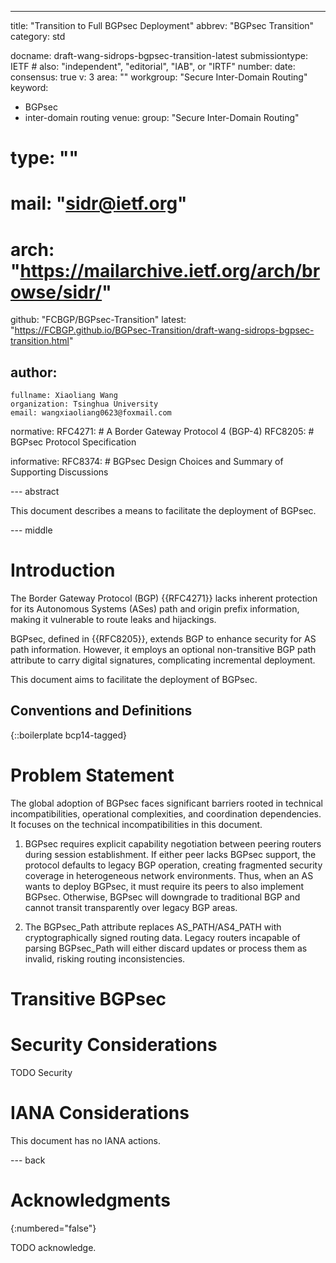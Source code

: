 ---
title: "Transition to Full BGPsec Deployment"
abbrev: "BGPsec Transition"
category: std

docname: draft-wang-sidrops-bgpsec-transition-latest
submissiontype: IETF  # also: "independent", "editorial", "IAB", or "IRTF"
number:
date:
consensus: true
v: 3
area: ""
workgroup: "Secure Inter-Domain Routing"
keyword:
 - BGPsec
 - inter-domain routing
venue:
  group: "Secure Inter-Domain Routing"
  # type: ""
  # mail: "sidr@ietf.org"
  # arch: "https://mailarchive.ietf.org/arch/browse/sidr/"
  github: "FCBGP/BGPsec-Transition"
  latest: "https://FCBGP.github.io/BGPsec-Transition/draft-wang-sidrops-bgpsec-transition.html"

author:
 -
    fullname: Xiaoliang Wang
    organization: Tsinghua University
    email: wangxiaoliang0623@foxmail.com

normative:
    RFC4271:   # A Border Gateway Protocol 4 (BGP-4)
    RFC8205:   # BGPsec Protocol Specification

informative:
    RFC8374:   # BGPsec Design Choices and Summary of Supporting Discussions


--- abstract

This document describes a means to facilitate the deployment of BGPsec.

--- middle

# Introduction

The Border Gateway Protocol (BGP) {{RFC4271}} lacks inherent protection for its Autonomous Systems (ASes) path and origin prefix information, making it vulnerable to route leaks and hijackings.

BGPsec, defined in {{RFC8205}}, extends BGP to enhance security for AS path information. However, it employs an optional non-transitive BGP path attribute to carry digital signatures, complicating incremental deployment.

This document aims to facilitate the deployment of BGPsec.

## Conventions and Definitions

{::boilerplate bcp14-tagged}

# Problem Statement

The global adoption of BGPsec faces significant barriers rooted in technical incompatibilities, operational complexities, and coordination dependencies. It focuses on the technical incompatibilities in this document.

<!-- ## ​Mandatory Capability Negotiation​​ -->
1. BGPsec requires explicit capability negotiation between peering routers during session establishment. If either peer lacks BGPsec support, the protocol defaults to legacy BGP operation, creating fragmented security coverage in heterogeneous network environments. Thus, when an AS wants to deploy BGPsec, it must require its peers to also implement BGPsec. Otherwise, BGPsec will downgrade to traditional BGP and cannot transit transparently over legacy BGP areas.

<!-- ## ​​Legacy System Incompatibility​​ -->
2. The BGPsec_Path attribute replaces AS_PATH/AS4_PATH with cryptographically signed routing data. Legacy routers incapable of parsing BGPsec_Path will either discard updates or process them as invalid, risking routing inconsistencies.



<!--

## Degraded Path Visibility 

The reliance of legacy systems on AS_PATH for critical functions (e.g., loop prevention, route prioritization) creates operational hazards when BGPsec_Path is uninterpreted. This may result in suboptimal path selection or unintended traffic blackholing.

## ​​Operational Overhead and Infrastructure Demands​​:

​​Computational Costs​​:
: Cryptographic signing/validation of updates at each AS hop imposes substantial processing overhead, necessitating hardware upgrades and optimized signing algorithms for large-scale deployments.

​​PKI Governance Requirements​​:
: BGPsec requires the establishment of a globally trusted Public Key Infrastructure (PKI) for certificate issuance, revocation, and lifecycle management. Maintaining this PKI at internet-scale demands unprecedented cross-organizational coordination.

## ​​Nonlinear Security Benefits​​

End-to-end security guarantees are contingent on full-path BGPsec adoption. Partial deployment leaves unsigned AS-path segments vulnerable to forgery, creating a "weakest link" security model that undermines incentives for early adopters.

## ​​Coordination and Adoption Impediments​​

​​Universal Adoption Dilemma​​:
: The protocol's security value is realized only through near-universal adoption, yet achieving consensus among autonomous network operators with divergent priorities remains a systemic challenge.

​​Resource Disparities​​:
: Smaller networks face disproportionate financial and technical burdens in upgrading infrastructure, implementing PKI workflows, and maintaining signing operations, exacerbating adoption asymmetries.

## ​​Backward Compatibility Gaps​​

No graceful degradation mechanism exists for mixed BGPsec-legacy paths. Critical path attributes may be stripped or misinterpreted when traversing legacy nodes, potentially violating routing integrity.

## Conclusion

BGPsec’s security enhancements are fundamentally incompatible with incremental deployment due to their dependency on universal cryptographic validation and AS-path transparency. This creates a circular adoption barrier: operators lack motivation to implement BGPsec without demonstrable security gains, yet such gains remain unachievable without near-complete adoption. Addressing these challenges demands a paradigm shift in deployment methodologies, potentially combining phased adoption frameworks, hybrid transitional architectures (e.g., parallel AS_PATH/BGPsec_Path support), and cross-industry collaboration to standardize incentives for early adopters.

-->


# Transitive BGPsec



# Security Considerations

TODO Security


# IANA Considerations

This document has no IANA actions.


--- back

# Acknowledgments
{:numbered="false"}

TODO acknowledge.
